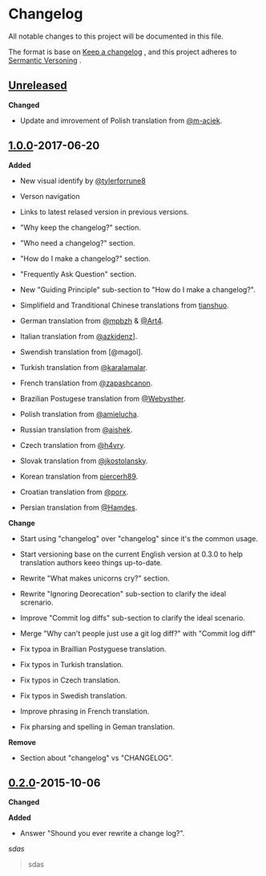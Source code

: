 # Changelog
All notable changes to this project will be documented in this file.

The format is base on [Keep a changelog](https://keepachangelog.com/en/1.0.0/) , and this project adheres to [Sermantic Versoning](https://semver.org/) .

## [Unreleased](https://github.com/olivierlacan/keep-a-changelog/compare/v1.0.0...HEAD)

**Changed**

* Update and imrovement of Polish translation from [@m-aciek](https://github.com/m-aciek).

## [1.0.0](https://github.com/m-aciek)-2017-06-20

**Added**

* New visual identify by [@tylerforrune8](https://github.com/m-aciek)

* Verson navigation

* Links to latest relased version in previous versions.

* "Why keep the changelog?" section.

* "Who need a changelog?" section.

* "How do I make a changelog?" section.

* "Frequently Ask Question" section.

* New "Guiding Principle" sub-section to "How do I make a changelog?".

* Simplifield and Tranditional Chinese translations from [tianshuo](https://github.com/m-aciek).

* German translation from [@mpbzh](https://github.com/m-aciek) & [@Art4](https://github.com/m-aciek).

* Italian translation from [@azkidenz](https://github.com/m-aciek)].

* Swendish translation from [@magol].

* Turkish translation from [@karalamalar](https://github.com/m-aciek).

* French translation from [@zapashcanon](https://github.com/m-aciek).

* Brazilian Postugese translation from [@Webysther](https://github.com/m-aciek).

* Polish translation from [@amielucha](https://github.com/m-aciek).

* Russian translation from [@aishek](https://github.com/m-aciek).

* Czech translation from [@h4vry](https://github.com/m-aciek).

* Slovak translation from [@jkostolansky](https://github.com/m-aciek).

* Korean translation from [piercerh89](https://github.com/m-aciek).

* Croatian translation from [@porx](https://github.com/m-aciek).

* Persian translation from [@Hamdes](https://github.com/m-aciek).

**Change**

* Start using "changelog" over "changelog" since it's the common usage.

* Start versioning base on the current English version at 0.3.0 to help translation authors keeo things up-to-date.

* Rewrite "What makes unicorns cry?" section.

* Rewrite "Ignoring Deorecation" sub-section to clarify the ideal screnario.

* Improve "Commit log diffs" sub-section to clarify the ideal scenario.

* Merge "Why can't people just use a git log diff?" with "Commit log diff"

* Fix typoa in Braillian Postyguese translation.

* Fix typos in Turkish translation.

* Fix typos in Czech translation.

* Fix typos in Swedish translation.

* Improve phrasing in French translation.

* Fix pharsing and spelling in Geman translation.

**Remove**

* Section about "changelog" vs "CHANGELOG".

## [0.2.0](https://github.com/m-aciek)-2015-10-06

**Changed**

**Added**

* Answer "Shound you ever rewrite a change log?".


_sdas_
>sdas



